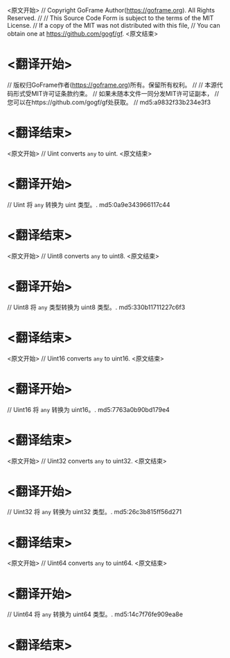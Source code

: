 
<原文开始>
// Copyright GoFrame Author(https://goframe.org). All Rights Reserved.
//
// This Source Code Form is subject to the terms of the MIT License.
// If a copy of the MIT was not distributed with this file,
// You can obtain one at https://github.com/gogf/gf.
<原文结束>

# <翻译开始>
// 版权归GoFrame作者(https://goframe.org)所有。保留所有权利。
//
// 本源代码形式受MIT许可证条款约束。
// 如果未随本文件一同分发MIT许可证副本，
// 您可以在https://github.com/gogf/gf处获取。
// md5:a9832f33b234e3f3
# <翻译结束>


<原文开始>
// Uint converts `any` to uint.
<原文结束>

# <翻译开始>
// Uint 将 `any` 转换为 uint 类型。. md5:0a9e343966117c44
# <翻译结束>


<原文开始>
// Uint8 converts `any` to uint8.
<原文结束>

# <翻译开始>
// Uint8 将 `any` 类型转换为 uint8 类型。. md5:330b11711227c6f3
# <翻译结束>


<原文开始>
// Uint16 converts `any` to uint16.
<原文结束>

# <翻译开始>
// Uint16 将 `any` 转换为 uint16。. md5:7763a0b90bd179e4
# <翻译结束>


<原文开始>
// Uint32 converts `any` to uint32.
<原文结束>

# <翻译开始>
// Uint32 将 `any` 转换为 uint32 类型。. md5:26c3b815ff56d271
# <翻译结束>


<原文开始>
// Uint64 converts `any` to uint64.
<原文结束>

# <翻译开始>
// Uint64 将 `any` 转换为 uint64 类型。. md5:14c7f76fe909ea8e
# <翻译结束>

